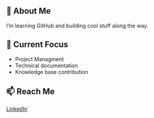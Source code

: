 ## 👋 About Me
I’m learning GitHub and building cool stuff along the way.

## 🌱 Current Focus
- Project Managment
- Technical documentation
- Knowledge base contribution

## 📫 Reach Me
[LinkedIn](https://linkedin.com/in/elizabeth-reiter-arizona)`

<!--
**BReiter-git/breiter-git** is a ✨ _special_ ✨ repository because its `README.md` (this file) appears on your GitHub profile.

Here are some ideas to get you started:

- 🔭 I’m currently working on ...
- 🌱 I’m currently learning ...
- 👯 I’m looking to collaborate on ...
- 🤔 I’m looking for help with ...
- 💬 Ask me about ...
- 📫 How to reach me: ...
- 😄 Pronouns: ...
- ⚡ Fun fact: ...
-->
